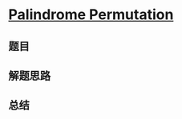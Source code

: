 # [Palindrome Permutation](https://leetcode.com/problems/palindrome-permutation/)

## 题目


## 解题思路


## 总结


